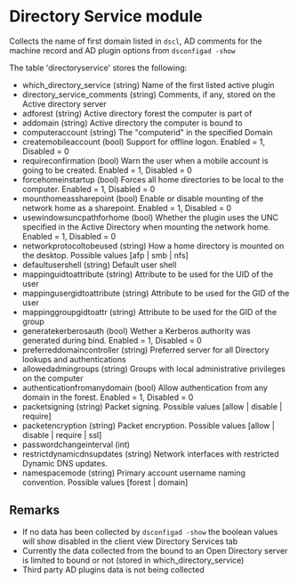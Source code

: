 Directory Service module
==============

Collects the name of first domain listed in `dscl`, AD comments for the machine record and AD plugin options from `dsconfigad -show`

The table 'directoryservice' stores the following:

* which_directory_service (string) Name of the first listed active plugin
* directory_service_comments (string) Comments, if any, stored on the Active directory server   
* adforest (string) Active directory forest the computer is part of
* addomain (string) Active directory the computer is bound to
* computeraccount (string) The "computerid" in the specified Domain
* createmobileaccount (bool) Support for offline logon. Enabled = 1, Disabled = 0
* requireconfirmation (bool) Warn the user when a mobile account is going to be created. Enabled = 1, Disabled = 0
* forcehomeinstartup (bool) Forces all home directories to be local to the computer. Enabled = 1, Disabled = 0
* mounthomeassharepoint (bool) Enable or disable mounting of the network home as a sharepoint. Enabled = 1, Disabled = 0
* usewindowsuncpathforhome (bool) Whether the plugin uses the UNC specified in the Active Directory when mounting the network home. Enabled = 1, Disabled = 0
* networkprotocoltobeused (string) How a home directory is mounted on the desktop. Possible values [afp | smb | nfs]
* defaultusershell (string) Default user shell
* mappinguidtoattribute (string) Attribute to be used for the UID of the user
* mappingusergidtoattribute (string) Attribute to be used for the GID of the user
* mappinggroupgidtoattr (string) Attribute to be used for the GID of the group
* generatekerberosauth (bool) Wether a Kerberos authority was generated during bind. Enabled = 1, Disabled = 0
* preferreddomaincontroller (string) Preferred server for all Directory lookups and authentications
* allowedadmingroups (string) Groups with local administrative privileges on the computer
* authenticationfromanydomain (bool) Allow authentication from any domain in the forest. Enabled = 1, Disabled = 0
* packetsigning (string) Packet signing. Possible values [allow | disable | require]
* packetencryption (string) Packet encryption. Possible values [allow | disable | require | ssl]
* passwordchangeinterval (int)
* restrictdynamicdnsupdates (string) Network interfaces with restricted Dynamic DNS updates.
* namespacemode (string) Primary account username naming convention. Possible values [forest | domain]

Remarks
---

* If no data has been collected by `dsconfigad -show` the boolean values will show disabled in the client view Directory Services tab
* Currently the data collected from the bound to an Open Directory server is limited to bound or not (stored in which_directory_service)
* Third party AD plugins data is not being collected